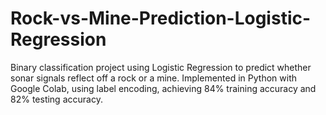 # Rock-vs-Mine-Prediction-Logistic-Regression
Binary classification project using Logistic Regression to predict whether sonar signals reflect off a rock or a mine. Implemented in Python with Google Colab, using label encoding, achieving 84% training accuracy and 82% testing accuracy.

